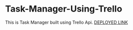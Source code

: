 # Task-Manager-Using-Trello
This is Task Manager built using Trello Api.
<a href="DEPLOYED LINK" >DEPLOYED LINK</a>
